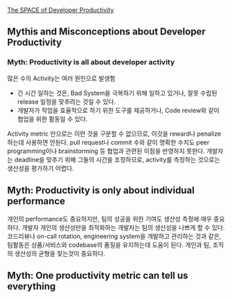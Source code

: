 [The SPACE of Developer Productivity](https://queue.acm.org/detail.cfm?id=3454124)

## Mythis and Misconceptions about Developer Productivity
### Myth: Productivity is all about developer activity
많은 수의 Activity는 여러 원인으로 발생함
* 긴 시간 일하는 것은, Bad System을 극복하기 위해 일하고 있거나, 잘못 수립된 release 일정을 맞추려는 것일 수 있다.
* 개발자가 작업을 효율적으로 하기 위한 도구를 제공하거나, Code review와 같이 협업을 위한 활동일 수 있다.

Activity metric 만으로는 이런 것을 구분할 수 없으므로, 이것을 reward나 penalize하는데 사용하면 안된다.
pull request나 commit 수와 같이 명확한 수치도 peer programming이나 brainstorming 등 협업과 관련된 이점을 반영하지 못한다.
개발자는 deadline을 맞추기 위해 그들의 시간을 조정하므로, activity를 측정하는 것으로는 생산성을 평가하기 어렵다.

## Myth: Productivity is only about individual performance
개인의 performance도 중요하지만, 팀의 성공을 위한 기여도 생산성 측정에 매우 중요하다.
개발자 개인의 생산성만을 최적화하는 개발자는 팀의 생산성을 나쁘게 할 수 있다.
코드리뷰나 on-call rotation, engineering system을 개발하고 관리하는 것과 같은, 팀활동은 상품/서비스와 codebase의 품질을 유지하는데 도움이 된다.
개인과 팀, 조직의 생산성의 균형을 찾는것이 중요하다.

## Myth: One productivity metric can tell us everything
